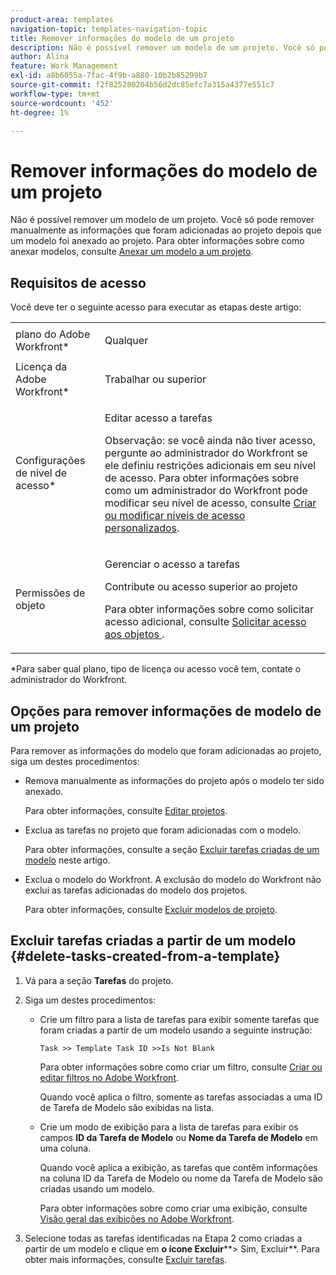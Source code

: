 ```yaml
---
product-area: templates
navigation-topic: templates-navigation-topic
title: Remover informações do modelo de um projeto
description: Não é possível remover um modelo de um projeto. Você só pode remover manualmente as informações que foram adicionadas ao projeto depois que um modelo foi anexado ao projeto. Para obter informações sobre como anexar modelos, consulte Anexar um modelo a um projeto.
author: Alina
feature: Work Management
exl-id: a8b6055a-7fac-4f9b-a880-10b2b85299b7
source-git-commit: f2f825280204b56d2dc85efc7a315a4377e551c7
workflow-type: tm+mt
source-wordcount: '452'
ht-degree: 1%

---
```


# Remover informações do modelo de um projeto

Não é possível remover um modelo de um projeto. Você só pode remover manualmente as informações que foram adicionadas ao projeto depois que um modelo foi anexado ao projeto. Para obter informações sobre como anexar modelos, consulte [Anexar um modelo a um projeto](../../../manage-work/projects/create-and-manage-templates/attach-template-to-project.md).

## Requisitos de acesso

Você deve ter o seguinte acesso para executar as etapas deste artigo:

<table style="table-layout:auto"> 
 <col> 
 <col> 
 <tbody> 
  <tr> 
   <td role="rowheader">plano do Adobe Workfront*</td> 
   <td> <p>Qualquer</p> </td> 
  </tr> 
  <tr> 
   <td role="rowheader">Licença da Adobe Workfront*</td> 
   <td> <p>Trabalhar ou superior</p> </td> 
  </tr> 
  <tr> 
   <td role="rowheader">Configurações de nível de acesso*</td> 
   <td> <p>Editar acesso a tarefas</p> <p>Observação: se você ainda não tiver acesso, pergunte ao administrador do Workfront se ele definiu restrições adicionais em seu nível de acesso. Para obter informações sobre como um administrador do Workfront pode modificar seu nível de acesso, consulte <a href="../../../administration-and-setup/add-users/configure-and-grant-access/create-modify-access-levels.md" class="MCXref xref">Criar ou modificar níveis de acesso personalizados</a>.</p> </td> 
  </tr> 
  <tr> 
   <td role="rowheader">Permissões de objeto</td> 
   <td> <p>Gerenciar o acesso a tarefas </p> <p>Contribute ou acesso superior ao projeto </p> <p>Para obter informações sobre como solicitar acesso adicional, consulte <a href="../../../workfront-basics/grant-and-request-access-to-objects/request-access.md" class="MCXref xref">Solicitar acesso aos objetos </a>.</p> </td> 
  </tr> 
 </tbody> 
</table>

&#42;Para saber qual plano, tipo de licença ou acesso você tem, contate o administrador do Workfront.

## Opções para remover informações de modelo de um projeto

Para remover as informações do modelo que foram adicionadas ao projeto, siga um destes procedimentos:

* Remova manualmente as informações do projeto após o modelo ter sido anexado.

  Para obter informações, consulte [Editar projetos](../../../manage-work/projects/manage-projects/edit-projects.md).

* Exclua as tarefas no projeto que foram adicionadas com o modelo.

  Para obter informações, consulte a seção [Excluir tarefas criadas de um modelo](#delete-tasks-created-from-a-template) neste artigo.

* Exclua o modelo do Workfront. A exclusão do modelo do Workfront não exclui as tarefas adicionadas do modelo dos projetos.

  Para obter informações, consulte [Excluir modelos de projeto](../../../manage-work/projects/create-and-manage-templates/delete-templates.md).

## Excluir tarefas criadas a partir de um modelo {#delete-tasks-created-from-a-template}

1. Vá para a seção **Tarefas** do projeto.
1. Siga um destes procedimentos:

   * Crie um filtro para a lista de tarefas para exibir somente tarefas que foram criadas a partir de um modelo usando a seguinte instrução:

     ```
     Task >> Template Task ID >>Is Not Blank
     ```

     Para obter informações sobre como criar um filtro, consulte [Criar ou editar filtros no Adobe Workfront](../../../reports-and-dashboards/reports/reporting-elements/create-filters.md).

     Quando você aplica o filtro, somente as tarefas associadas a uma ID de Tarefa de Modelo são exibidas na lista.

   * Crie um modo de exibição para a lista de tarefas para exibir os campos **ID da Tarefa de Modelo** ou **Nome da Tarefa de Modelo** em uma coluna.

     Quando você aplica a exibição, as tarefas que contêm informações na coluna ID da Tarefa de Modelo ou nome da Tarefa de Modelo são criadas usando um modelo.

     Para obter informações sobre como criar uma exibição, consulte [Visão geral das exibições no Adobe Workfront](../../../reports-and-dashboards/reports/reporting-elements/views-overview.md).

1. Selecione todas as tarefas identificadas na Etapa 2 como criadas a partir de um modelo e clique em **o ícone Excluir****> Sim, Excluir**. Para obter mais informações, consulte [Excluir tarefas](../../../manage-work/tasks/manage-tasks/delete-tasks.md).

